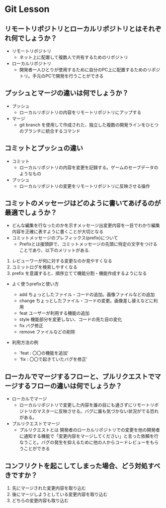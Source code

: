 # Git Lesson

## リモートリポジトリとローカルリポジトリとはそれぞれ何でしょうか？
- リモートリポジトリ
  - ネット上に配置して複数人で共有するためのリポジトリ
- ローカルリポジトリ
  - 開発者一人ひとりが使用するために自分のPC上に配置するためのリポジトリ。手元のPCで開発を行うことができる


## プッシュとマージの違いは何でしょうか？
- プッシュ
  - ローカルリポジトリの内容をリモートリポジトリにアップする
- マージ
  - git branch を使用して作成された、独立した複数の開発ラインをひとつのブランチに統合するコマンド


## コミットとプッシュの違い
- コミット
  - ローカルリポジトリの内容を変更を記録する。ゲームのセーブデータのようなもの
- プッシュ
  - ローカルリポジトリの変更をリモートリポジトリに反映させる操作


## コミットのメッセージはどのように書いてあげるのが最適でしょうか？
- どんな編集を行なったのかを示すメッセージ出変更内容を一目でわかり編集内容を正確に表すように書くことが大切となる
- コミットメッセージのプレフィックス(prefix)について
  - Prefixとは接頭辞で、コミットメッセージの先頭に特定の文字をつけることであり、以下のメリットがある.
1. レビューワーが何に対する変更なのか見やすくなる
1. コミットログを検索しやすくなる
1. prefix を意識すると、順序立てて機能分割・機能作成するようになる

- よく使うprefixと使い方
  - add ちょっとしたファイル・コードの追加。画像ファイルなどの追加
  - change  ちょっとしたファイル・コードの変更。画像差し替えなどに利用
  - feat  ユーザーが利用する機能の追加
  - style 機能部分を変更しない、コードの見た目の変化
  - fix バグ修正
  - remove ファイルなどの削除

- 利用方法の例
  - 'feat : 〇〇の機能を追加'
  - 'fix : 〇〇で起きていたバグを修正'

## ローカルでマージするフローと、プルリクエストでマージするフローの違いは何でしょうか？
- ローカルでマージ
  - ローカルリポジトリで変更した内容を誰の目にも通さずにリモートリポジトリのマスターに反映させる。バグに誰も気づかない状況がでる恐れがある。
- プルリクエストでマージ
  - プルリクエストとは 開発者のローカルリポジトリでの変更を他の開発者に通知する機能で「変更内容をマージしてください」と言った依頼を行なうこと。バグの発生を抑えるために他の人からコードレビューをもらうことができる


## コンフリクトを起こしてしまった場合、どう対処すべきですか？
1. 先にマージされた変更内容を取り込む
2. 後にマージしようとしている変更内容を取り込む
3. どちらの変更内容も取り込む

